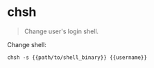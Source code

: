 chsh
====

> Change user's login shell.

Change shell:

    chsh -s {{path/to/shell_binary}} {{username}}
